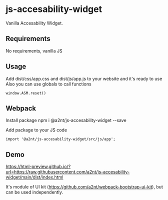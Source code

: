 # js-accesability-widget

Vanilla Accesability Widget.

## Requirements
No requirements, vanilla JS

## Usage
Add dist/css/app.css and dist/js/app.js to your website and it's ready to use
Also you can use globals to call functions
```
window.ASM.reset()
```

## Webpack
Install package
npm i @a2nt/js-accesability-widget --save

Add package to your JS code
```
import '@a2nt/js-accesability-widget/src/js/app';
```

## Demo
https://html-preview.github.io/?url=https://raw.githubusercontent.com/a2nt/js-accesability-widget/main/dist/index.html

It's module of UI kit (https://github.com/a2nt/webpack-bootstrap-ui-kit), but can be used independently.
